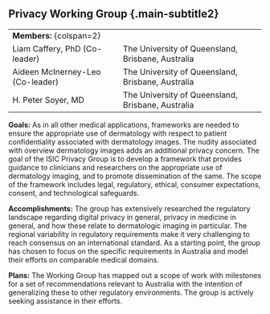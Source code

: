 ## Privacy Working Group {.main-subtitle2}

| | |
| - | - |
| **Members:** {colspan=2} | |
| Liam Caffery, PhD (Co-leader) | The University of Queensland, Brisbane, Australia |
| Aideen McInerney-Leo (Co-leader) | The University of Queensland, Brisbane, Australia |
| H. Peter Soyer, MD | The University of Queensland, Brisbane, Australia |

**Goals:** As in all other medical applications, frameworks are needed to ensure the appropriate use of dermatology with respect to patient confidentiality associated with dermatology images. The nudity associated with overview dermatology images adds an additional privacy concern. The goal of the ISIC Privacy Group is to develop a framework that provides guidance to clinicians and researchers on the appropriate use of dermatology imaging, and to promote dissemination of the same. The scope of the framework includes legal, regulatory, ethical, consumer expectations, consent, and technological safeguards.

**Accomplishments:**  The group has extensively researched the regulatory landscape regarding digital privacy in general, privacy in medicine in general, and how these relate to dermatologic imaging in particular. The regional variability in regulatory requirements make it very challenging to reach consensus on an international standard. As a starting point, the group has chosen to focus on the specific requirements in Australia and model their efforts on comparable medical domains.

**Plans:** The Working Group has mapped out a scope of work with milestones for a set of recommendations relevant to Australia with the intention of generalizing these to other regulatory environments. The group is actively seeking assistance in their efforts. 
